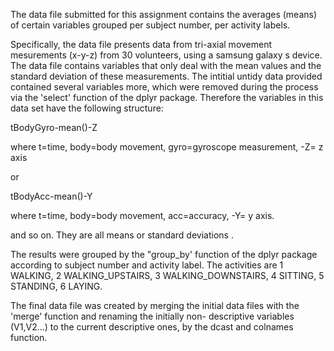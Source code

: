 The data file submitted for this assignment contains the averages (means) of certain variables grouped per subject number, per activity labels.

Specifically, the data file presents data from tri-axial movement mesurements (x-y-z) from 30 volunteers, using a samsung galaxy s device. The data file contains variables that only deal with the mean values and the standard deviation of these measurements. The intitial untidy data provided contained several variables more, which were removed during the process via  the 'select' function of the dplyr package. Therefore the variables in this data set have the following structure: 

tBodyGyro-mean()-Z

where t=time,  body=body movement, gyro=gyroscope measurement, -Z= z axis

or

tBodyAcc-mean()-Y 

where t=time,  body=body movement, acc=accuracy, -Y= y axis.

and so on. They are all means or standard deviations .

The results were grouped by the "group_by' function of the dplyr package according to subject number and activity label. The activities are 1 WALKING, 2 WALKING_UPSTAIRS, 3 WALKING_DOWNSTAIRS, 4 SITTING, 5 STANDING, 6 LAYING.

The final data file was created by merging the initial data files with the 'merge' function and renaming the initially non- descriptive variables (V1,V2...) to the current descriptive ones, by the dcast and colnames function.


